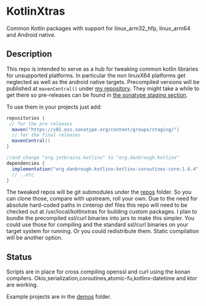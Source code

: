 # KotlinXtras

Common Kotlin packages with support for linux_arm32_hfp, linux_arm64 and Android native.


## Description

This repo is intended to serve as a hub for tweaking common kotlin libraries for unsupported platforms.
In particular the non linuxX64 platforms get neglected as well as the android native targets.
Precompiled versions will be published at `mavenCentral()` under [my repository](https://repo.maven.apache.org/maven2/org/danbrough/).
They might take a while to get there so pre-releases can be found in [the sonatype staging section](https://s01.oss.sonatype.org/content/groups/staging/org/danbrough/kipfs/).

To use them in your projects just add: 

```gradle 
repositories {
 // for the pre releases
  maven("https://s01.oss.sonatype.org/content/groups/staging/")
  // for the final releases
  mavenCentral()
}

//and change "org.jetbrains.kotlinx" to "org.danbrough.kotlinx"
dependencies {
  implementation("org.danbrough.kotlinx:kotlinx-coroutines-core:1.6.4")
  // ..etc 
}
```

The tweaked repos will be git submodules under the [repos](./repos) folder.
So you can clone those, compare with upstream, roll your own.
Due to the need for absolute hard-coded paths in cinterop def files this repo will need to be checked out at /usr/local/kotlinxtras
for building custom packages.
I plan to bundle the precompiled ssl/curl binaries into jars to make this simpler.
You could use those for compiling and the standard ssl/curl binaries on your target system for running.
Or you could redistribute them.
Static compilation will be another option.

## Status

Scripts are in place for cross compiling openssl and curl using the konan compilers.
Okio,serialization,coroutines,atomic-fu,kotlinx-datetime and ktor are working.

Example projects are in the [demos](./demos) folder.






